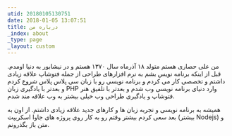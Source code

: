 ```yaml
---
utid: 20180105130751
date: 2018-01-05 13:07:51
title: درباره من
_index: about
_type: page
_layout: custom
---
```

من علی حصاری هستم متولد ۱۸ آذرماه سال ۱۳۷۰ هستم و در نیشابور به دنیا اومدم. قبل از اینکه برنامه نویس بشم به نرم افزارهای طراحی از جمله فتوشاپ علاقه زیادی داشتم و تخصصی کار می کردم و برنامه نویسی رو با زبان سی پلاس پلاس شروع کردم و بعدتر با یادگیری زبان PHP وارد دنیای برنامه نویسی وب شدم و بعدتر با تلفیق هنر فتوشاپ و یادگیری طراحی وب خیلی بیشتر به وب علاقه مند شدم.

همیشه به برنامه نویسی و تجربه زبان ها و کارهای جدید علاقه زیادی داشتم.  از اون به بعد سعی کردم بیشتر وقتم رو به کار روی پروژه های جاوا اسکریپت (بیشتر Nodejs) و متن باز بگذرونم.